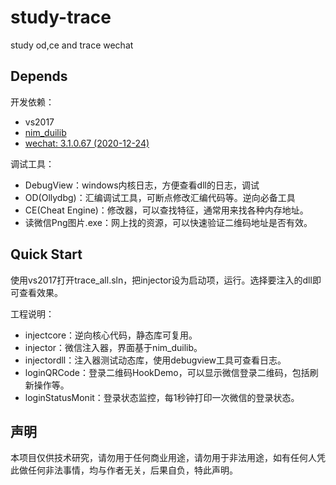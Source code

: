 # study-trace
study od,ce and trace wechat

## Depends 

开发依赖：
- vs2017
- [nim_duilib](https://github.com/netease-im/NIM_Duilib_Framework)
- [wechat: 3.1.0.67 (2020-12-24)](https://weixin.qq.com/cgi-bin/readtemplate?lang=zh_CN&t=weixin_faq_list)

调试工具：
- DebugView：windows内核日志，方便查看dll的日志，调试
- OD(Ollydbg)：汇编调试工具，可断点修改汇编代码等。逆向必备工具
- CE(Cheat Engine)：修改器，可以查找特征，通常用来找各种内存地址。
- 读微信Png图片.exe：网上找的资源，可以快速验证二维码地址是否有效。

## Quick Start

使用vs2017打开trace_all.sln，把injector设为启动项，运行。选择要注入的dll即可查看效果。

工程说明：
- injectcore：逆向核心代码，静态库可复用。
- injector：微信注入器，界面基于nim_duilib。
- injectordll：注入器测试动态库，使用debugview工具可查看日志。
- loginQRCode：登录二维码HookDemo，可以显示微信登录二维码，包括刷新操作等。
- loginStatusMonit：登录状态监控，每1秒钟打印一次微信的登录状态。

## 声明

本项目仅供技术研究，请勿用于任何商业用途，请勿用于非法用途，如有任何人凭此做任何非法事情，均与作者无关，后果自负，特此声明。